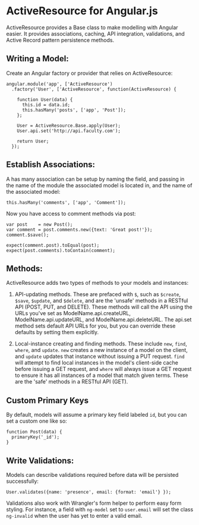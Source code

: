 # ActiveResource for Angular.js

ActiveResource provides a Base class to make modelling with Angular easier. It
provides associations, caching, API integration, validations, and Active Record
pattern persistence methods.

## Writing a Model:

Create an Angular factory or provider that relies on ActiveResource:

    angular.module('app', ['ActiveResource')
      .factory('User', ['ActiveResource', function(ActiveResource) {

        function User(data) {
          this.id = data.id;
          this.hasMany('posts', ['app', 'Post']);
        };

        User = ActiveResource.Base.apply(User);
        User.api.set('http://api.faculty.com');

        return User;
      });

## Establish Associations:

A has many association can be setup by naming the field, and passing in the name
of the module the associated model is located in, and the name of the associated
model:

    this.hasMany('comments', ['app', 'Comment']);

Now you have access to comment methods via post:

    var post    = new Post();
    var comment = post.comments.new({text: 'Great post!'});
    comment.$save();
    
    expect(comment.post).toEqual(post);
    expect(post.comments).toContain(comment);

## Methods:

ActiveResource adds two types of methods to your models and instances:

1) API-updating methods. These are prefaced with `$`, such as `$create`,
`$save`, `$update`, and `$delete`, and are the 'unsafe' methods in a RESTful API 
(POST, PUT, and DELETE). These methods will call the API using the URLs you've
set as ModelName.api.createURL, ModelName.api.updateURL, and ModelName.api.deleteURL.
The api.set method sets default API URLs for you, but you can override these defaults by setting
them explicitly.

2) Local-instance creating and finding methods. These include `new`, `find`,
`where`, and `update`. `new` creates a new instance of a model on the client,
and `update` updates that instance without issuing a PUT request. `find` will
attempt to find local instances in the model's client-side cache before issuing
a GET request, and `where` will always issue a GET request to ensure it has all
instances of a model that match given terms. These are the 'safe' methods in a
RESTful API (GET).

## Custom Primary Keys

By default, models will assume a primary key field labeled `id`, but you can set
a custom one like so:

    function Post(data) {
      primaryKey('_id');
    }

## Write Validations:

Models can describe validations required before data will be persisted
successfully:

    User.validates({name: 'presence', email: {format: 'email'} });

Validations also work with Wrangler's form helper to perform easy form styling.
For instance, a field with `ng-model` set to `user.email` will set the class
`ng-invalid` when the user has yet to enter a valid email.
